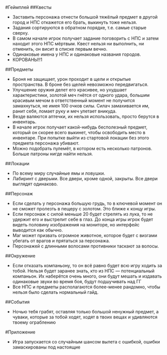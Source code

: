 #Геймплей
##Квесты
* Заставить персонажа отнести большой тяжёлый предмет в другой город и НПС откажется его брать, выкинуть тоже нельзя.
* Задания сортируются в обратном порядке, т.е. самые старые сверху.
* В самом начале игрок получает задание поговорить с НПС и затем находит этого НПС мёртвым. Квест нельзя ни выполнить, ни отменить, он висит в списке первым вечно.
* Одинаковые имена у НПС и одинаковые названия городов.
* КОРОВАНЫ!!1

##Предметы
* Броня не защищает, урон проходит в щели и открытые пространства. В броне без щелей невозможно передвигаться.
* Улучшение оружия делет его красивее, но ухудшает характеристики, золотой меч гнётся от одного удара, большим красивым мечом в ответственный момент не получится замахнуться, не имея 100 очков силы. Силач замахивается им, ранит себя, ломает руку и меч улетает вникуда.
* Везде валяются аптечки, их нельзя использовать, просто берутся в инвентарь.
* В начале игрок получает какой-нибудь бесполезный предмет, который он скорее всего выкинет, чтобы освободить место в инвентаре. При попытке выйти из стартовой локации без этого предмета персонажа убивают.
* Можно подобрать пулемёт, в котором есть несколько патронов. Больше патроны нигде найти нельзя.

##Локации
* По всему миру случайные ямы и ловушки.
* Лабиринт с дверьми. Все двери, кроме одной, закрыты. Все двери выглядят одинаково.

##Персонаж
* Если сделать у персонажа большую грудь, то в ключевой момент он не сможет пролезть в пещеру с золотом. Это ближе к концу игры.
* Если персонаж с силой меньше 20 будет стрелять из лука, то не удержит его и выстрелит себе в глаз. До конца игры игрок будет видеть половину изображения на мониторе, но интерфейс выводится как обычно.
* Маг может призвать огромное животное, которое будет с визгами убегать от врагов и прятаться за персонажа.
* Персонажей с длинными волосами противники таскают за волосы.

##Окружение
* Если отказать компаньону, то он всё равно будет всю игру ходить за тобой. Нельзя будет заранее знать, кто из НПС — потенциальный компаньон. Их наберётся очень много, они будут мешать и издавать одинаковые звуки во время боя, будут подшучивать над ГГ
* Все НПС и предметы располагаются более-менее рандомно, чтобы нельзя было сделать нормальный гайд.

##События
* Ночью тебя грабят, оставляя только большой ненужный предмет, а чуваки, которые за тобой ходят, ходят в твоих вещах и удивляются твоему ограблению


#Приложение
* Игра запускается со случайным шансом вылета с ошибкой, ошибки замаскированы под настоящие












